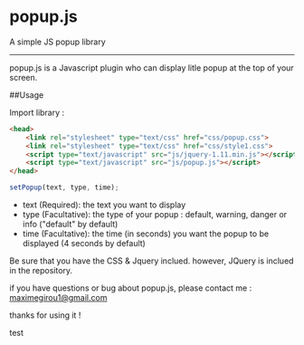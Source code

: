 # popup.js
A simple JS popup library

_______________________________________________

popup.js is a Javascript plugin who can display litle popup at the top of your screen.

##Usage

Import library : 

```html
<head>
	<link rel="stylesheet" type="text/css" href="css/popup.css">
	<link rel="stylesheet" type="text/css" href="css/style1.css">
	<script type="text/javascript" src="js/jquery-1.11.min.js"></script>
	<script type="text/javascript" src="js/popup.js"></script>
</head>
```

```javascript
setPopup(text, type, time);
```

- text (Required): the text you want to display 
- type (Facultative): the type of your popup : default, warning, danger or info ("default" by default)
- time (Facultative): the time (in seconds) you want the popup to be displayed (4 seconds by default)

Be sure that you have the CSS & Jquery inclued. however, JQuery is inclued in the repository.

if you have questions or bug about popup.js, please contact me : maximegirou1@gmail.com

thanks for using it !

test
